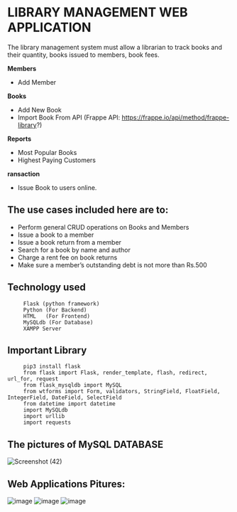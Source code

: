 # LIBRARY MANAGEMENT WEB APPLICATION 

The library management system must allow a librarian to track books and their quantity, books issued to members, book fees.
 
  **Members**
   * Add Member
    
  **Books**
   * Add New Book
   * Import Book From API    (Frappe API: https://frappe.io/api/method/frappe-library?)
     
  **Reports**
   * Most Popular Books
   * Highest Paying Customers
   
  **ransaction**
   * Issue Book to users online.
   
   
## The use cases included here are to:

* Perform general CRUD operations on Books and Members
* Issue a book to a member
* Issue a book return from a member
* Search for a book by name and author
* Charge a rent fee on book returns
* Make sure a member’s outstanding debt is not more than Rs.500

## Technology used

         Flask (python framework)
         Python (For Backend)
         HTML   (For Frontend)
         MySQLdb (For Database)
         XAMPP Server 
         
## Important Library
         
         pip3 install flask
         from flask import Flask, render_template, flash, redirect, url_for, request
         from flask_mysqldb import MySQL
         from wtforms import Form, validators, StringField, FloatField, IntegerField, DateField, SelectField
         from datetime import datetime
         import MySQLdb
         import urllib
         import requests
         
 ## The pictures of MySQL DATABASE
 
 ![Screenshot (42)](https://user-images.githubusercontent.com/58549996/151511797-e51238e4-a865-4ea4-a7c2-6e1635e59fde.png)
 
 
 ## Web Applications Pitures:
 
 
 
 ![image](https://user-images.githubusercontent.com/58549996/151510097-37c238ca-5361-4fe8-afa7-4bc690067c83.png)
![image](https://user-images.githubusercontent.com/58549996/151510155-acaa064b-988e-4601-bbc5-b90edb620253.png)
![image](https://user-images.githubusercontent.com/58549996/151510207-295c3425-97b5-4622-9954-20b6ea48270a.png)


         
